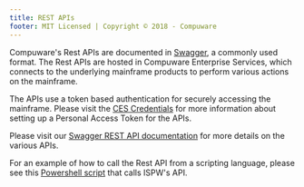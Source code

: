 ```yaml
---
title: REST APIs
footer: MIT Licensed | Copyright © 2018 - Compuware
---
```


Compuware's Rest APIs are documented in [Swagger](https://swagger.io/solutions/api-documentation/), a commonly used format.  The Rest APIs are hosted in Compuware Enterprise Services, which connects to the underlying mainframe products to perform various actions on the mainframe.  

The APIs use a token based authentication for securely accessing the mainframe.  Please visit the [CES Credentials](../tool_configuration/CES_credentials_token.md) for more information about setting up a Personal Access Token for the APIs.

Please visit our [Swagger REST API documentation](https://ispw.api.compuware.com/) for more details on the various APIs.

For an example of how to call the Rest API from a scripting language, please see this [Powershell script](./ISPW_Operations.ps1) that calls ISPW's API.